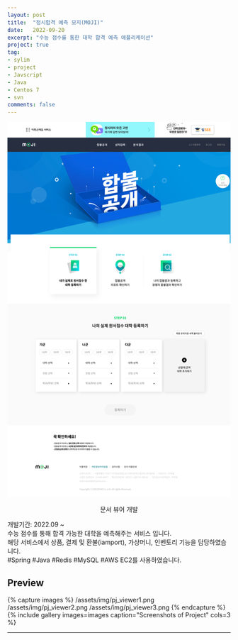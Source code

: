 ```yaml
---
layout: post
title:  "정시합격 예측 모지(MOJI)"
date:   2022-09-20
excerpt: "수능 점수를 통한 대학 합격 예측 애플리케이션"
project: true
tag:
- sylim 
- project
- Javscript
- Java
- Centos 7
- svn
comments: false
---
```


![Moon Homepage](/assets/img/pj_moji.png)    
    
<center>문서 뷰어 개발</center>
     
개발기간: 2022.09 ~<br>
수능 점수를 통해 합격 가능한 대학을 예측해주는 서비스 입니다.<br>
해당 서비스에서 상품, 결제 및 환불(iamport), 가상머니, 인벤토리 기능을 담당하였습니다.<br>
#Spring #Java #Redis #MySQL #AWS EC2를 사용하였습니다.

## Preview

{% capture images %}
	/assets/img/pj_viewer1.png
	/assets/img/pj_viewer2.png
	/assets/img/pj_viewer3.png
{% endcapture %}
{% include gallery images=images caption="Screenshots of Project" cols=3 %}

---
